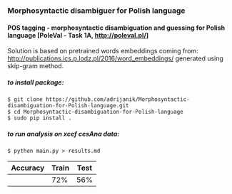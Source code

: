 ### Morphosyntactic disambiguer for Polish language
#### POS tagging - morphosyntactic disambiguation and guessing for Polish language [PoleVal - Task 1A, http://poleval.pl/]
Solution is based on pretrained words embeddings coming from: http://publications.ics.p.lodz.pl/2016/word_embeddings/ generated using skip-gram method.

##### to install package:
```
$ git clone https://github.com/adrijanik/Morphosyntactic-disambiguation-for-Polish-language.git
$ cd Morphosyntactic-disambiguation-for-Polish-language
$ sudo pip install .
```
##### to run analysis on xcef cesAna data:
```
$ python main.py > results.md
```
| Accuracy  | Train | Test
| ------------- | ------------- | ----- |
|   | 72% | 56%  |
